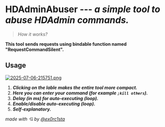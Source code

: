 # **HDAdminAbuser** --- *a simple tool to abuse HDAdmin commands.*



> *How it works?*
> 
**This tool sends requests using bindable function named "RequestCommandSilent".**


## Usage
[![2025-07-06-215751.png](https://i.postimg.cc/W1j1Vq51/2025-07-06-215751.png)](https://postimg.cc/2VcDFyps)

1. ***Clicking on the lable makes the entire tool more compact.***
2. ***Here you can enter your command (for example `;kill others`).***
3. ***Delay (in ms) for auto-executing (loop).***
4. ***Enable/disable auto-executing (loop).***
5. ***Self-explanatory.***

 
 
*made with 💘 by [@ex0rc1sta](https://t.me/ex0rc1sta)*
